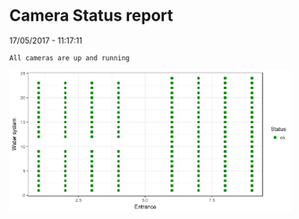 Camera Status report
================
17/05/2017 - 11:17:11

    All cameras are up and running

![](camreport_files/figure-markdown_github/unnamed-chunk-2-1.png)
